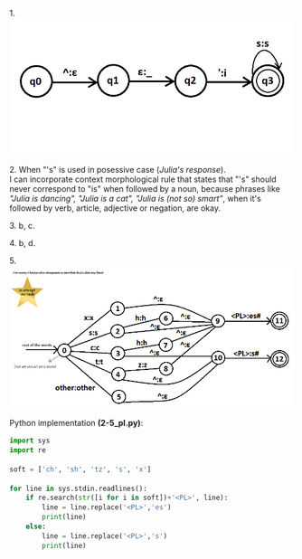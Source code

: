 <p>1.<br>
<img src='s_to_is.png'></p>
<p>2. When "'s" is used in posessive case (<i>Julia's response</i>).<br>
I can incorporate context morphological rule that states that "'s" should never
correspond to "is" when followed by a noun, because phrases like <i>"Julia is dancing",
"Julia is a cat", "Julia is (not so) smart"</i>, when it's followed by verb, article, adjective or negation,
are okay.</p>
<p>3. b, c.</p>
<p>4. b, d.</p>
<p>5.<br>
<img src='pluralization.png'></p>
Python implementation <b>(2-5_pl.py)</b>:

```python 
import sys
import re

soft = ['ch', 'sh', 'tz', 's', 'x']

for line in sys.stdin.readlines():
	if re.search(str([i for i in soft])+'<PL>', line):
		line = line.replace('<PL>','es')
		print(line)
	else:
		line = line.replace('<PL>','s')
		print(line)
```